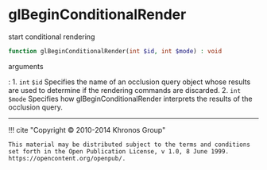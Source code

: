 # glBeginConditionalRender
start conditional rendering

```php
function glBeginConditionalRender(int $id, int $mode) : void
```

arguments

:    1. `int` `$id` Specifies the name of an occlusion query object whose results
    are used to determine if the rendering commands are discarded.
    2. `int` `$mode` Specifies how glBeginConditionalRender interprets the
    results of the occlusion query.

---
     

!!! cite "Copyright © 2010-2014 Khronos Group"

    This material may be distributed subject to the terms and conditions set forth in the Open Publication License, v 1.0, 8 June 1999. https://opencontent.org/openpub/.